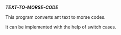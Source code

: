 *****TEXT-TO-MORSE-CODE*****

This program converts ant text to morse codes. 

It can be implemented with the help of switch cases.
